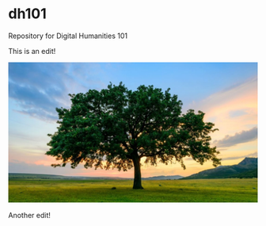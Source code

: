 # dh101
Repository for Digital Humanities 101

This is an edit!

![tree](images/oak-tree-sunset-iStock-477164218-1080x608.jpg)

Another edit!
